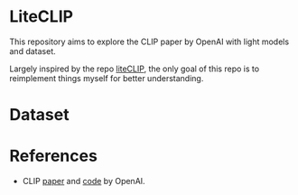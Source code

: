 # LiteCLIP
This repository aims to explore the CLIP paper by OpenAI with light models and dataset.


Largely inspired by the repo [liteCLIP](https://github.com/shreydan/liteCLIP), the only goal of this repo is to reimplement things myself for better understanding.

# Dataset

# References
* CLIP [paper](https://arxiv.org/abs/2103.00020) and [code](https://github.com/openai/CLIP) by OpenAI.
